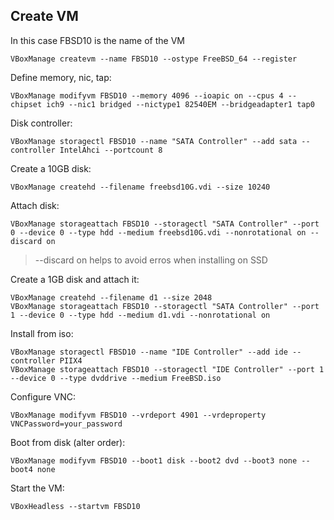 Create VM
---------

In this case FBSD10 is the name of the VM

    VBoxManage createvm --name FBSD10 --ostype FreeBSD_64 --register

Define memory, nic, tap:

    VBoxManage modifyvm FBSD10 --memory 4096 --ioapic on --cpus 4 --chipset ich9 --nic1 bridged --nictype1 82540EM --bridgeadapter1 tap0

Disk controller:

    VBoxManage storagectl FBSD10 --name "SATA Controller" --add sata --controller IntelAhci --portcount 8

Create a 10GB disk:

    VBoxManage createhd --filename freebsd10G.vdi --size 10240

Attach disk:

    VBoxManage storageattach FBSD10 --storagectl "SATA Controller" --port 0 --device 0 --type hdd --medium freebsd10G.vdi --nonrotational on --discard on

> --discard on helps to avoid erros when installing on SSD

Create a 1GB disk and attach it:

    VBoxManage createhd --filename d1 --size 2048
    VBoxManage storageattach FBSD10 --storagectl "SATA Controller" --port 1 --device 0 --type hdd --medium d1.vdi --nonrotational on

Install from iso:

    VBoxManage storagectl FBSD10 --name "IDE Controller" --add ide --controller PIIX4
    VBoxManage storageattach FBSD10 --storagectl "IDE Controller" --port 1 --device 0 --type dvddrive --medium FreeBSD.iso


Configure VNC:

    VBoxManage modifyvm FBSD10 --vrdeport 4901 --vrdeproperty  VNCPassword=your_password

Boot from disk (alter order):

    VBoxManage modifyvm FBSD10 --boot1 disk --boot2 dvd --boot3 none --boot4 none

Start the VM:

    VBoxHeadless --startvm FBSD10
